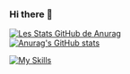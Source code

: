 ### Hi there 👋
[![Les Stats GitHub de Anurag](https://github-readme-stats.vercel.app/api?username=MedericDev&count_private=true&theme=radical)](https://github.com/MedericDev)
<br>
[![Anurag's GitHub stats](https://github-readme-stats.vercel.app/api?username=MedericDev)](https://github.com/MedericDev/github-readme-stats)
<br>

[![My Skills](https://skillicons.dev/icons?i=js,html,css,react,php,mysql,nodejs,sass,vscode)](https://skillicons.dev)

